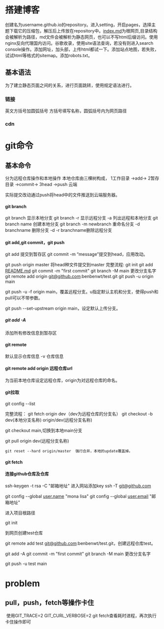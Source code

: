 # 搭建博客

创建名为username.github.io的repository。进入setting，开启pages，选择主题下载它的压缩包，解压后上传放在repository中。[index.md](http://index.md/)为根网页,目录结构会被解析为路径，md文件会被解析为静态网页，也可以不写html后缀访问。使用nginx反向代理国内访问。谷歌收录，使用site语法查询，若没有则进入search console操作。添加网址，加头部，上传html都试一下。添加站点地图，若失败，试试html等格式的sitemap。添加robots.txt。

## 基本语法

为了建立静态页面之间的关系，进行页面跳转，使用规定语法进行。

### 链接
英文方括号加圆弧括号 方括号填写名称，圆弧括号内为网页路径

### cdn



# git命令

## 基本命令

分为远程仓库操作和本地操作
本地仓库由三棵树构成，
​1工作目录  ->add->  2暂存目录   ->commit->    3head  ->push   云端

实际提交改动通过push将head中的文件推送到云端服务器。

#### git branch
git branch 显示本地分支
git branch -r 显示远程分支
-a 列出远程和本地分支
git branch name 创建本地分支
git branch -m   newbranch 重命名分支
-d branchname 删除分支
-d -r  branchname删除远程分支

#### git add,git commit，git push
git add <filename>提交到暂存区
git commit -m “message”提交到head，应用改动。

git push origin master 将head种文件提交到master
 完整流程:
git init
git add [README.md](http://readme.md/)
git commit -m "first commit"
git branch -M main  更改分支名字
git remote add origin  git@github.com:benbenwt/test.git
git push -u origin main

 git push -u -f origin main，覆盖远程分支。u指定默认主机和分支，使得push和pull可以不带参数。

 git push --set-upstream origin main，设定默认上传分支。

##### git add -A

添加所有修改信息到暂存区

#### git remote

默认显示仓库信息
​-v 仓库信息
​

#### git remote add  origin 远程仓库url
为当前本地仓库设定远程仓库，origin为对远程仓库的命名。

#### git拉取

git config --list

完整流程：
git fetch origin dev（dev为远程仓库的分支名）
git checkout -b dev(本地分支名称) origin/dev(远程分支名称)

git checkout main,切换到本地main分支

git pull origin dev(远程分支名称)

```
git reset --hard origin/master  强行合并，本地的update覆盖掉。
```

#### git fetch

#### 连接github仓库及仓库
ssh-keygen -t rsa -C "邮箱地址"
进入网站添加key
 ssh -T git@github.com

git config --global [user.name](http://user.name/)   "mona lisa"
git config --global [user.email](http://user.email/)  "邮箱地址"

进入项目根路径

git init

到网页创建test仓库

git remote add test  git@github.com:benbenwt/test.git，创建远程仓库test。

git add -A
git commit -m "first commit"
git branch -M main  更改分支名字

git push -u test  main
​

# problem

## pull，push，fetch等操作卡住

​		使用GIT_TRACE=2  GIT_CURL_VERBOSE=2 git fetch查看耗时进程，再次执行卡住操作即可

